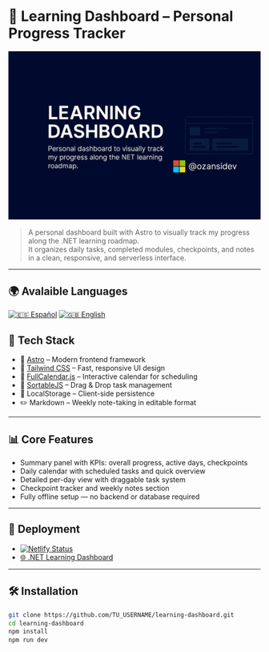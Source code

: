# 📘 Learning Dashboard – Personal Progress Tracker

![Banner](./src/images/Banner.png)

> A personal dashboard built with Astro to visually track my progress along the .NET learning roadmap.  
> It organizes daily tasks, completed modules, checkpoints, and notes in a clean, responsive, and serverless interface.

---

## 🌍 Avalaible Languages

[![🇪🇸 Español](https://img.shields.io/badge/Idioma-Español-red)](README.es.md)
[![🇬🇧 English](https://img.shields.io/badge/Language-English-blue)](README.md)

## 🚀 Tech Stack

- 🧠 [Astro](https://astro.build/) – Modern frontend framework
- 🎨 [Tailwind CSS](https://tailwindcss.com/) – Fast, responsive UI design
- 📅 [FullCalendar.js](https://fullcalendar.io/) – Interactive calendar for scheduling
- 🔄 [SortableJS](https://sortablejs.github.io/Sortable/) – Drag & Drop task management
- 💾 LocalStorage – Client-side persistence
- ✏️ Markdown – Weekly note-taking in editable format

---

## 📊 Core Features

- Summary panel with KPIs: overall progress, active days, checkpoints
- Daily calendar with scheduled tasks and quick overview
- Detailed per-day view with draggable task system
- Checkpoint tracker and weekly notes section
- Fully offline setup — no backend or database required

---

## 🐙 Deployment

  -  [![Netlify Status](https://api.netlify.com/api/v1/badges/27ee16b9-78c7-4679-b51b-2e5bc8cb8fac/deploy-status)](https://app.netlify.com/projects/netlearning-dashboard/deploys)
  -  [🌐 .NET Learning Dashboard](https://netlearning-dashboard.netlify.app/)

---

## 🛠️ Installation

```bash
git clone https://github.com/TU_USERNAME/learning-dashboard.git
cd learning-dashboard
npm install
npm run dev
